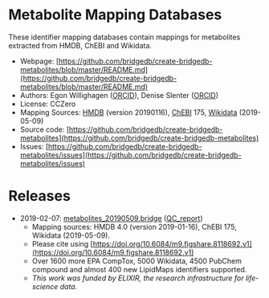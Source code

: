 # Metabolite Mapping Databases

These identifier mapping databases contain mappings for metabolites extracted from HMDB, ChEBI and Wikidata.

 * Webpage: [https://github.com/bridgedb/create-bridgedb-metabolites/blob/master/README.md](https://github.com/bridgedb/create-bridgedb-metabolites/blob/master/README.md)
 * Authors: Egon Willighagen ([ORCID](http://orcid.org/0000-0001-7542-0286)), Denise Slenter ([ORCID](https://orcid.org/0000-0001-8449-1318))
 * License: CCZero
 * Mapping Sources: [HMDB](http://hmdb.ca/) (version 20190116), [ChEBI](http://www.ebi.ac.uk/chebi/) 175, [Wikidata](https://wikidata.org/) (2019-05-09)
 * Source code: [https://github.com/bridgedb/create-bridgedb-metabolites](https://github.com/bridgedb/create-bridgedb-metabolites)
 * Issues: [https://github.com/bridgedb/create-bridgedb-metabolites/issues](https://github.com/bridgedb/create-bridgedb-metabolites/issues)

# Releases

 * 2019-02-07: [metabolites_20190509.bridge](https://ndownloader.figshare.com/files/15136133) ([QC_report](https://ndownloader.figshare.com/files/15136367))
   * Mapping sources: HMDB 4.0 (version 2019-01-16), ChEBI 175, Wikidata (2019-05-09).
   * Please cite using [https://doi.org/10.6084/m9.figshare.8118692.v1](https://doi.org/10.6084/m9.figshare.8118692.v1)
   * Over 1600 more EPA CompTox, 5000 Wikidata, 4500 PubChem compound and almost 400 new LipidMaps identifiers supported.
   * *This work was funded by ELIXIR, the research infrastructure for life-science data.*

